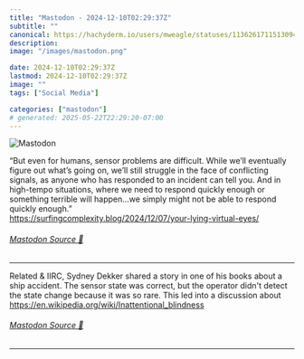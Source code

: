 ```yaml
---
title: "Mastodon - 2024-12-10T02:29:37Z"
subtitle: ""
canonical: https://hachyderm.io/users/mweagle/statuses/113626171151309442
description:
image: "/images/mastodon.png"

date: 2024-12-10T02:29:37Z
lastmod: 2024-12-10T02:29:37Z
image: ""
tags: ["Social Media"]

categories: ["mastodon"]
# generated: 2025-05-22T22:29:20-07:00
---
```

![Mastodon](/images/mastodon.png)

<p>“But even for humans, sensor problems are difficult. While we’ll eventually figure out what’s going on, we’ll still struggle in the face of conflicting signals, as anyone who has responded to an incident can tell you. And in high-tempo situations, where we need to respond quickly enough or something terrible will happen…we simply might not be able to respond quickly enough.”<br /><a href="https://surfingcomplexity.blog/2024/12/07/your-lying-virtual-eyes/" target="_blank" rel="nofollow noopener noreferrer" translate="no"><span class="invisible">https://</span><span class="ellipsis">surfingcomplexity.blog/2024/12</span><span class="invisible">/07/your-lying-virtual-eyes/</span></a></p>


###### [Mastodon Source 🐘](https://hachyderm.io/@mweagle/113626171151309442)

___

<p>Related &amp; IIRC, Sydney Dekker shared a story in one of his books about a ship accident.  The sensor state was correct, but the operator didn&#39;t detect the state change because it was so rare. This led into a discussion about <a href="https://en.wikipedia.org/wiki/Inattentional_blindness" target="_blank" rel="nofollow noopener noreferrer" translate="no"><span class="invisible">https://</span><span class="ellipsis">en.wikipedia.org/wiki/Inattent</span><span class="invisible">ional_blindness</span></a></p>


###### [Mastodon Source 🐘](https://hachyderm.io/@mweagle/113626188664689702)

___
